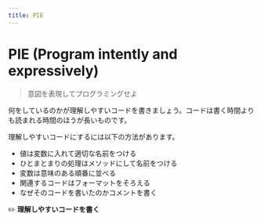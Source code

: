 ```yaml
---
title: PIE
---
```


# PIE (Program intently and expressively)
> 意図を表現してプログラミングせよ

何をしているのかが理解しやすいコードを書きましょう。コードは書く時間よりも読まれる時間のほうが長いものです。

理解しやすいコードにするには以下の方法があります。

- 値は変数に入れて適切な名前をつける
- ひとまとまりの処理はメソッドにして名前をつける
- 変数は意味のある順番に並べる
- 関連するコードはフォーマットをそろえる
- なぜそのコードを書いたのかコメントを書く

:pencil2: **理解しやすいコードを書く**
